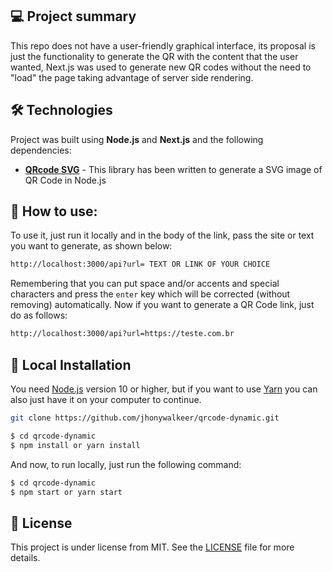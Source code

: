 ## 💻 Project summary

This repo does not have a user-friendly graphical interface, its proposal is just the functionality to generate the QR with the content that the user wanted, Next.js was used to generate new QR codes without the need to "load" the page taking advantage of server side rendering.

## 🛠 Technologies

Project was built using **Node.js** and **Next.js** and the following dependencies:

- **[QRcode SVG](https://www.npmjs.com/package/qrcode-svg)** - This library has been written to generate a SVG image of QR Code in Node.js

## 📕 How to use:

To use it, just run it locally and in the body of the link, pass the site or text you want to generate, as shown below:

```bash
http://localhost:3000/api?url= TEXT OR LINK OF YOUR CHOICE
```

Remembering that you can put space and/or accents and special characters and press the `enter` key which will be corrected (without removing) automatically. Now if you want to generate a QR Code link, just do as follows:

```bash
http://localhost:3000/api?url=https://teste.com.br
```

## 🔨 Local Installation

You need [Node.js](https://nodejs.org) version 10 or higher, but if you want to use [Yarn](https://yarnpkg.com/) you can also just have it on your computer to continue.

```bash
git clone https://github.com/jhonywalkeer/qrcode-dynamic.git

$ cd qrcode-dynamic
$ npm install or yarn install
```

And now, to run locally, just run the following command:

```bash
$ cd qrcode-dynamic
$ npm start or yarn start
```

## 📖 License

This project is under license from MIT. See the [LICENSE](LICENSE.md) file for more details.
